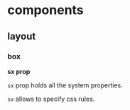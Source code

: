 # components

## layout

### box

**sx prop**

`sx` prop holds all the system properties.

`sx` allows to specify css rules.

